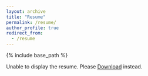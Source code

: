 ```yaml
---
layout: archive
title: "Resume"
permalink: /resume/
author_profile: true
redirect_from:
  - /resume
---
```


{% include base_path %}

<object class="pdf" data="https://sahabulh.github.io/files/resume.pdf" type="application/pdf" width="100%" height="500">
	<p>Unable to display the resume. Please <a href="https://sahabulh.github.io/files/resume.pdf">Download</a> instead.</p>
</object>
